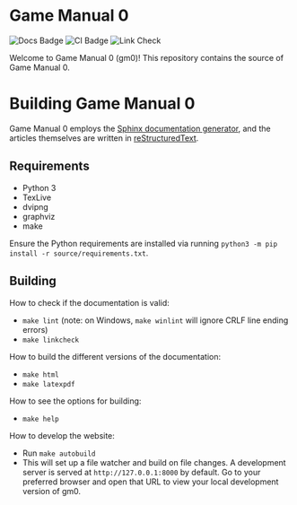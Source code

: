 Game Manual 0
=============
![Docs Badge](https://readthedocs.org/projects/game-manual-zero/badge/) ![CI Badge](https://github.com/gamemanual0/gm0/workflows/CI/badge.svg) ![Link Check](https://github.com/gamemanual0/gm0/workflows/Link%20Check/badge.svg)

Welcome to Game Manual 0 (gm0)!
This repository contains the source of Game Manual 0.

Building Game Manual 0
======================
Game Manual 0 employs the 
[Sphinx documentation generator](https://www.sphinx-doc.org/en/master/), 
and the articles themselves are written in 
[reStructuredText](http://docutils.sourceforge.net/rst.html).  

Requirements
------------
* Python 3
* TexLive
* dvipng
* graphviz
* make

Ensure the Python requirements are installed via running 
`python3 -m pip install -r source/requirements.txt`.

Building
--------

How to check if the documentation is valid:
- `make lint` (note: on Windows, `make winlint` will ignore CRLF line ending errors)
- `make linkcheck`

How to build the different versions of the documentation:
- `make html`
- `make latexpdf`

How to see the options for building:
- `make help`

How to develop the website:
- Run `make autobuild`
- This will set up a file watcher and build on file changes. A development server is served at `http://127.0.0.1:8000` by default. Go to your preferred browser and open that URL to view your local development version of gm0.
